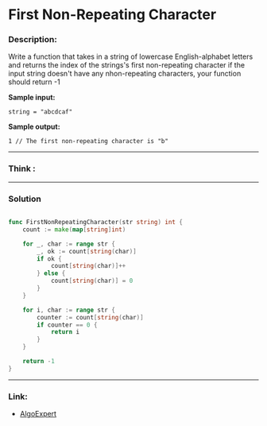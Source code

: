 # First Non-Repeating Character

### Description:  
Write a function that takes in a string of lowercase English-alphabet letters and returns the index of the strings's first non-repeating character
if the input string doesn't have any nhon-repeating characters, your function should return -1

**Sample input:**  
```
string = "abcdcaf"

```

**Sample output:**  
```
1 // The first non-repeating character is "b"
```


---
### Think :

---
### Solution
```go

func FirstNonRepeatingCharacter(str string) int {
	count := make(map[string]int)

	for _, char := range str {
		_, ok := count[string(char)]
		if ok {
			count[string(char)]++
		} else {
			count[string(char)] = 0
		}
	}

	for i, char := range str {
		counter := count[string(char)]
		if counter == 0 {
			return i
		}
	}

	return -1
}
```

---

### Link:
- [AlgoExpert](https://www.algoexpert.io/questions/first-non-repeating-character)